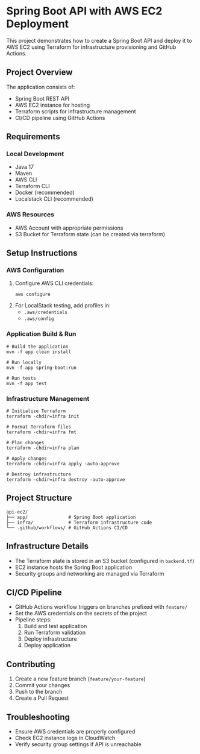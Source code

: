 # Spring Boot API with AWS EC2 Deployment
This project demonstrates how to create a Spring Boot API and deploy it to AWS EC2 using Terraform for infrastructure provisioning and GitHub Actions.

## Project Overview
The application consists of:
- Spring Boot REST API
- AWS EC2 instance for hosting
- Terraform scripts for infrastructure management
- CI/CD pipeline using GitHub Actions

## Requirements

### Local Development
- Java 17
- Maven
- AWS CLI
- Terraform CLI
- Docker (recommended)
- Localstack CLI (recommended)

### AWS Resources
- AWS Account with appropriate permissions
- S3 Bucket for Terraform state (can be created via terraform)

## Setup Instructions

### AWS Configuration
1. Configure AWS CLI credentials:
   ```shell
   aws configure
   ```
2. For LocalStack testing, add profiles in:
   - `.aws/credentials`
   - `.aws/config`

### Application Build & Run
```shell
# Build the application
mvn -f app clean install

# Run locally
mvn -f app spring-boot:run

# Run tests
mvn -f app test
```

### Infrastructure Management
```shell
# Initialize Terraform
terraform -chdir=infra init

# Format Terraform files
terraform -chdir=infra fmt

# Plan changes
terraform -chdir=infra plan

# Apply changes
terraform -chdir=infra apply -auto-approve

# Destroy infrastructure
terraform -chdir=infra destroy -auto-approve
```

## Project Structure
```
api-ec2/
├── app/               # Spring Boot application
├── infra/             # Terraform infrastructure code
└── .github/workflows/ # GitHub Actions CI/CD
```

## Infrastructure Details
- The Terraform state is stored in an S3 bucket (configured in `backend.tf`)
- EC2 instance hosts the Spring Boot application
- Security groups and networking are managed via Terraform

## CI/CD Pipeline
- GitHub Actions workflow triggers on branches prefixed with `feature/`
- Set the AWS credentials on the secrets of the project
- Pipeline steps:
  1. Build and test application
  2. Run Terraform validation
  3. Deploy infrastructure
  4. Deploy application

## Contributing
1. Create a new feature branch (`feature/your-feature`)
2. Commit your changes
3. Push to the branch
4. Create a Pull Request

## Troubleshooting
- Ensure AWS credentials are properly configured
- Check EC2 instance logs in CloudWatch
- Verify security group settings if API is unreachable
